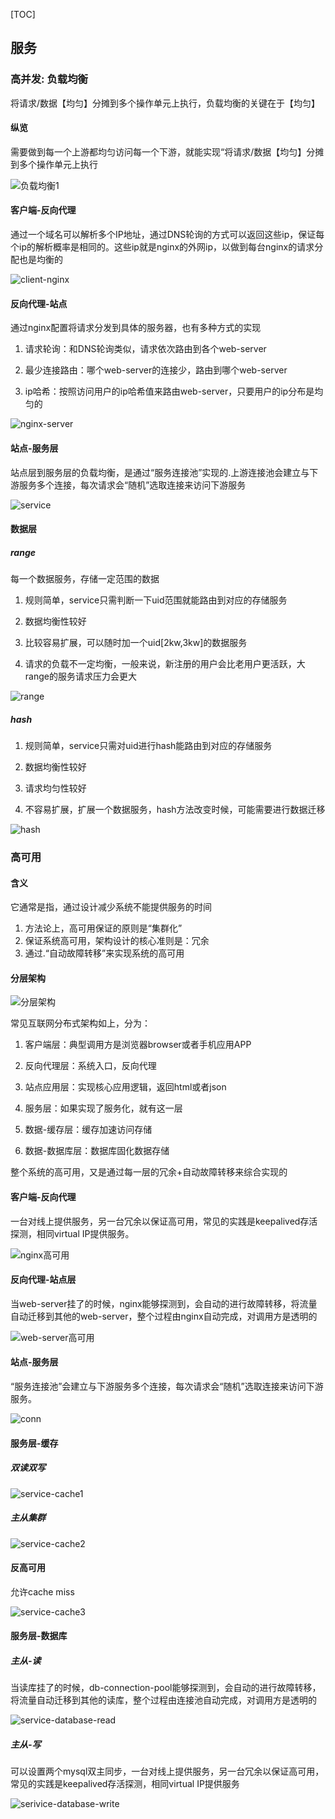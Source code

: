 [TOC]

## 服务

### 高并发: 负载均衡

将请求/数据【均匀】分摊到多个操作单元上执行，负载均衡的关键在于【均匀】

#### 纵览

需要做到每一个上游都均匀访问每一个下游，就能实现“将请求/数据【均匀】分摊到多个操作单元上执行

![负载均衡1](images/负载均衡1.svg)



#### 客户端-反向代理

通过一个域名可以解析多个IP地址，通过DNS轮询的方式可以返回这些ip，保证每个ip的解析概率是相同的。这些ip就是nginx的外网ip，以做到每台nginx的请求分配也是均衡的

![client-nginx](images/client-nginx.svg)



#### 反向代理-站点

通过nginx配置将请求分发到具体的服务器，也有多种方式的实现

1.  请求轮询：和DNS轮询类似，请求依次路由到各个web-server

2.  最少连接路由：哪个web-server的连接少，路由到哪个web-server

3.  ip哈希：按照访问用户的ip哈希值来路由web-server，只要用户的ip分布是均匀的

![nginx-server](images/nginx-server.svg)

#### 站点-服务层

站点层到服务层的负载均衡，是通过“服务连接池”实现的.上游连接池会建立与下游服务多个连接，每次请求会“随机”选取连接来访问下游服务

![service](images/service.svg)

#### 数据层

##### range

每一个数据服务，存储一定范围的数据

1.  规则简单，service只需判断一下uid范围就能路由到对应的存储服务

2.  数据均衡性较好

3.  比较容易扩展，可以随时加一个uid[2kw,3kw]的数据服务

4.  请求的负载不一定均衡，一般来说，新注册的用户会比老用户更活跃，大range的服务请求压力会更大

![range](images/range.svg)

##### hash

1.  规则简单，service只需对uid进行hash能路由到对应的存储服务

2.  数据均衡性较好

3.  请求均匀性较好

4.  不容易扩展，扩展一个数据服务，hash方法改变时候，可能需要进行数据迁移

![hash](images/hash.svg)





### 高可用

#### 含义

它通常是指，通过设计减少系统不能提供服务的时间

1.  方法论上，高可用保证的原则是“集群化”
2.  保证系统高可用，架构设计的核心准则是：冗余
3.  通过.“自动故障转移”来实现系统的高可用

#### 分层架构

![分层架构](images/分层架构.svg)

常见互联网分布式架构如上，分为：

1.  客户端层：典型调用方是浏览器browser或者手机应用APP

2.  反向代理层：系统入口，反向代理

3.  站点应用层：实现核心应用逻辑，返回html或者json

4.  服务层：如果实现了服务化，就有这一层

5.  数据-缓存层：缓存加速访问存储

6.  数据-数据库层：数据库固化数据存储

整个系统的高可用，又是通过每一层的冗余+自动故障转移来综合实现的

#### 客户端-反向代理

一台对线上提供服务，另一台冗余以保证高可用，常见的实践是keepalived存活探测，相同virtual IP提供服务。

![nginx高可用](images/nginx高可用.svg)

#### 反向代理-站点层

当web-server挂了的时候，nginx能够探测到，会自动的进行故障转移，将流量自动迁移到其他的web-server，整个过程由nginx自动完成，对调用方是透明的

![web-server高可用](images/web-server高可用.svg)

#### 站点-服务层

“服务连接池”会建立与下游服务多个连接，每次请求会“随机”选取连接来访问下游服务。

![conn](images/conn.svg)

#### 服务层-缓存

##### 双读双写

![service-cache1](images/service-cache1.svg)



##### 主从集群

![service-cache2](images/service-cache2.svg)

#### 反高可用

允许cache miss

![service-cache3](images/service-cache3.svg)

#### 服务层-数据库

##### 主从-读

当读库挂了的时候，db-connection-pool能够探测到，会自动的进行故障转移，将流量自动迁移到其他的读库，整个过程由连接池自动完成，对调用方是透明的

![service-database-read](images/service-database-read.svg)

##### 主从-写

可以设置两个mysql双主同步，一台对线上提供服务，另一台冗余以保证高可用，常见的实践是keepalived存活探测，相同virtual IP提供服务

![serivice-database-write](images/serivice-database-write.svg)